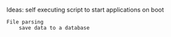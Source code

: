 Ideas:
    self executing script to start applications on boot 

    File parsing 
        save data to a database 